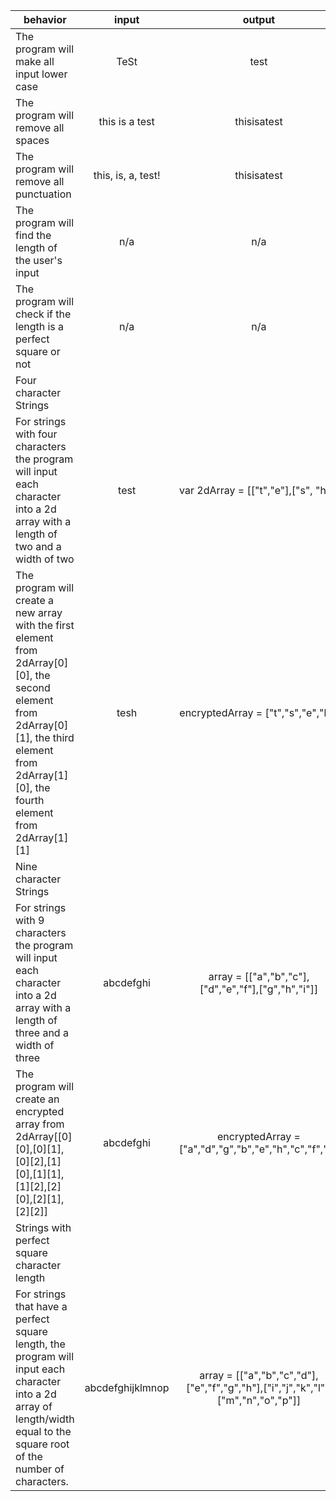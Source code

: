 | behavior |  input   |  output  |
|----------|:--------:|:--------:|
|The program will make all input lower case| TeSt | test |
|The program will remove all spaces| this is a test | thisisatest |
|The program will remove all punctuation| this, is, a, test! | thisisatest |
|The program will find the length of the user's input| n/a | n/a |
|The program will check if the length is a perfect square or not| n/a | n/a |
|Four character Strings|||
|For strings with four characters the program will input each character into a 2d array with a length of two and a width of two| test | var 2dArray = [["t","e"],["s", "h"]] |
|The program will create a new array with the first element from 2dArray[0][0], the second element from 2dArray[0][1], the third element from 2dArray[1][0], the fourth element from 2dArray[1][1] | tesh | encryptedArray = ["t","s","e","h"]|
|Nine character Strings|||
|For strings with 9 characters the program will input each character into a 2d array with a length of three and a width of three| abcdefghi | array = [["a","b","c"],["d","e","f"],["g","h","i"]]|
|The program will create an encrypted array from 2dArray[[0][0],[0][1],[0][2],[1][0],[1][1],[1][2],[2][0],[2][1],[2][2]] | abcdefghi | encryptedArray = ["a","d","g","b","e","h","c","f","i"]|
|Strings with perfect square character length|||
|For strings that have a perfect square length, the program will input each character into a 2d array of length/width equal to the square root of the number of characters.| abcdefghijklmnop | array = [["a","b","c","d"],["e","f","g","h"],["i","j","k","l"],["m","n","o","p"]]|
